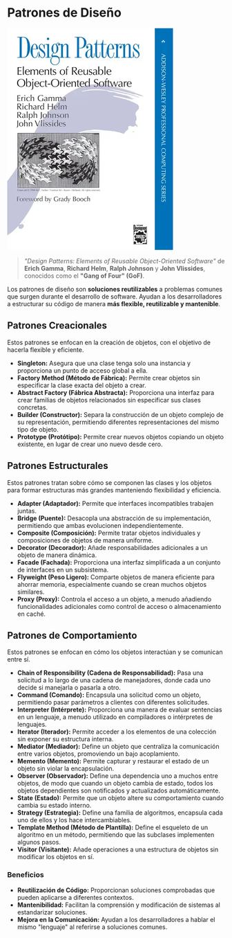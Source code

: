 # **Patrones de Diseño**

![Design Patterns: Elements of Reusable Object-Oriented Software](./main.webp)

> *"Design Patterns: Elements of Reusable Object-Oriented Software"* de **Erich Gamma**, **Richard Helm**, **Ralph Johnson** y **John Vlissides**, conocidos como el **"Gang of Four" (GoF)**.

Los patrones de diseño son **soluciones reutilizables** a problemas comunes que surgen durante el desarrollo de software. Ayudan a los desarrolladores a estructurar su código de manera **más flexible, reutilizable y mantenible**.

## **Patrones Creacionales**

Estos patrones se enfocan en la creación de objetos, con el objetivo de hacerla flexible y eficiente.

- **Singleton:** Asegura que una clase tenga solo una instancia y proporciona un punto de acceso global a ella.
- **Factory Method (Método de Fábrica):** Permite crear objetos sin especificar la clase exacta del objeto a crear.
- **Abstract Factory (Fábrica Abstracta):** Proporciona una interfaz para crear familias de objetos relacionados sin especificar sus clases concretas.
- **Builder (Constructor):** Separa la construcción de un objeto complejo de su representación, permitiendo diferentes representaciones del mismo tipo de objeto.
- **Prototype (Protótipo):** Permite crear nuevos objetos copiando un objeto existente, en lugar de crear uno nuevo desde cero.

## **Patrones Estructurales**

Estos patrones tratan sobre cómo se componen las clases y los objetos para formar estructuras más grandes manteniendo flexibilidad y eficiencia.

- **Adapter (Adaptador):** Permite que interfaces incompatibles trabajen juntas.
- **Bridge (Puente):** Desacopla una abstracción de su implementación, permitiendo que ambas evolucionen independientemente.
- **Composite (Composición):** Permite tratar objetos individuales y composiciones de objetos de manera uniforme.
- **Decorator (Decorador):** Añade responsabilidades adicionales a un objeto de manera dinámica.
- **Facade (Fachada):** Proporciona una interfaz simplificada a un conjunto de interfaces en un subsistema.
- **Flyweight (Peso Ligero):** Comparte objetos de manera eficiente para ahorrar memoria, especialmente cuando se crean muchos objetos similares.
- **Proxy (Proxy):** Controla el acceso a un objeto, a menudo añadiendo funcionalidades adicionales como control de acceso o almacenamiento en caché.

## **Patrones de Comportamiento**

Estos patrones se enfocan en cómo los objetos interactúan y se comunican entre sí.

- **Chain of Responsibility (Cadena de Responsabilidad):** Pasa una solicitud a lo largo de una cadena de manejadores, donde cada uno decide si manejarla o pasarla a otro.
- **Command (Comando):** Encapsula una solicitud como un objeto, permitiendo pasar parámetros a clientes con diferentes solicitudes.
- **Interpreter (Intérprete):** Proporciona una manera de evaluar sentencias en un lenguaje, a menudo utilizado en compiladores o intérpretes de lenguajes.
- **Iterator (Iterador):** Permite acceder a los elementos de una colección sin exponer su estructura interna.
- **Mediator (Mediador):** Define un objeto que centraliza la comunicación entre varios objetos, promoviendo un bajo acoplamiento.
- **Memento (Memento):** Permite capturar y restaurar el estado de un objeto sin violar la encapsulación.
- **Observer (Observador):** Define una dependencia uno a muchos entre objetos, de modo que cuando un objeto cambia de estado, todos los objetos dependientes son notificados y actualizados automáticamente.
- **State (Estado):** Permite que un objeto altere su comportamiento cuando cambia su estado interno.
- **Strategy (Estrategia):** Define una familia de algoritmos, encapsula cada uno de ellos y los hace intercambiables.
- **Template Method (Método de Plantilla):** Define el esqueleto de un algoritmo en un método, permitiendo que las subclases implementen algunos pasos.
- **Visitor (Visitante):** Añade operaciones a una estructura de objetos sin modificar los objetos en sí.

### **Beneficios**

- **Reutilización de Código:** Proporcionan soluciones comprobadas que pueden aplicarse a diferentes contextos.
- **Mantenibilidad:** Facilitan la comprensión y modificación de sistemas al estandarizar soluciones.
- **Mejora en la Comunicación:** Ayudan a los desarrolladores a hablar el mismo "lenguaje" al referirse a soluciones comunes.
